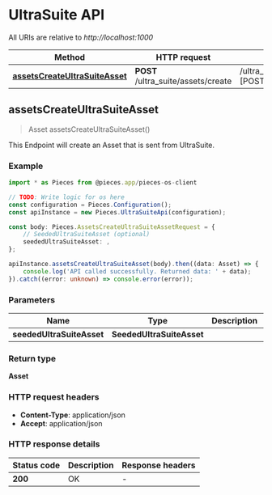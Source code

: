 # UltraSuite API

All URIs are relative to *http://localhost:1000*

Method | HTTP request | Description
------------- | ------------- | -------------
[**assetsCreateUltraSuiteAsset**](UltraSuiteApi#assetscreateultrasuiteasset) | **POST** /ultra_suite/assets/create | /ultra_suite/assets/create [POST]


## **assetsCreateUltraSuiteAsset**
> Asset assetsCreateUltraSuiteAsset()

This Endpoint will create an Asset that is sent from UltraSuite.

### Example

```typescript
import * as Pieces from @pieces.app/pieces-os-client

// TODO: Write logic for os here
const configuration = Pieces.Configuration();
const apiInstance = new Pieces.UltraSuiteApi(configuration);

const body: Pieces.AssetsCreateUltraSuiteAssetRequest = {
    // SeededUltraSuiteAsset (optional)
    seededUltraSuiteAsset: ,
};

apiInstance.assetsCreateUltraSuiteAsset(body).then((data: Asset) => {
    console.log('API called successfully. Returned data: ' + data);
}).catch((error: unknown) => console.error(error));
```

### Parameters

Name | Type | Description  | Notes
------------- | ------------- | ------------- | -------------
 **seededUltraSuiteAsset** | **SeededUltraSuiteAsset**|  |


### Return type

**Asset**

### HTTP request headers

- **Content-Type**: application/json
- **Accept**: application/json


### HTTP response details
| Status code | Description | Response headers |
|-------------|-------------|------------------|
**200** | OK |  -  |




